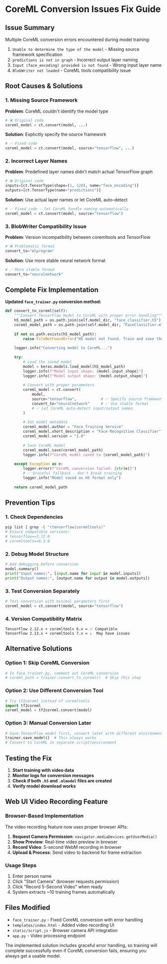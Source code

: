 # CoreML Conversion Issues Fix Guide

## Issue Summary
Multiple CoreML conversion errors encountered during model training:
1. `Unable to determine the type of the model` - Missing source framework specification
2. `predictions is not in graph` - Incorrect output layer naming
3. `Input (face_encoding) provided is not found` - Wrong input layer name
4. `BlobWriter not loaded` - CoreML tools compatibility issue

## Root Causes & Solutions

### 1. **Missing Source Framework**
**Problem**: CoreML couldn't identify the model type
```python
# ❌ Original code
coreml_model = ct.convert(model, ...)
```

**Solution**: Explicitly specify the source framework
```python
# ✅ Fixed code
coreml_model = ct.convert(model, source="tensorflow", ...)
```

### 2. **Incorrect Layer Names**
**Problem**: Predefined layer names didn't match actual TensorFlow graph
```python
# ❌ Original code
inputs=[ct.TensorType(shape=(1, 128), name="face_encoding")]
outputs=[ct.TensorType(name="predictions")]
```

**Solution**: Use actual layer names or let CoreML auto-detect
```python
# ✅ Fixed code - let CoreML handle naming automatically
coreml_model = ct.convert(model, source="tensorflow")
```

### 3. **BlobWriter Compatibility Issue**
**Problem**: Version incompatibility between coremltools and TensorFlow
```python
# ❌ Problematic format
convert_to="mlprogram"
```

**Solution**: Use more stable neural network format
```python
# ✅ More stable format
convert_to="neuralnetwork"
```

## Complete Fix Implementation

**Updated `face_trainer.py` conversion method:**

```python
def convert_to_coreml(self):
    """Convert TensorFlow model to CoreML with proper error handling"""
    h5_model_path = os.path.join(self.model_dir, "face_classifier.h5")
    coreml_model_path = os.path.join(self.model_dir, "FaceClassifier.mlmodel")
    
    if not os.path.exists(h5_model_path):
        raise FileNotFoundError("H5 model not found. Train and save the model first.")
    
    logger.info("Converting model to CoreML...")
    
    try:
        # Load the saved model
        model = keras.models.load_model(h5_model_path)
        logger.info(f"Model input shape: {model.input_shape}")
        logger.info(f"Model output shape: {model.output_shape}")
        
        # Convert with proper parameters
        coreml_model = ct.convert(
            model,
            source="tensorflow",           # ✅ Specify source framework
            convert_to="neuralnetwork"     # ✅ Use stable format
            # ✅ Let CoreML auto-detect input/output names
        )
        
        # Set model metadata
        coreml_model.author = "Face Training Service"
        coreml_model.short_description = "Face Recognition Classifier"
        coreml_model.version = "1.0"
        
        # Save CoreML model
        coreml_model.save(coreml_model_path)
        logger.info(f"CoreML model saved to {coreml_model_path}")
        
    except Exception as e:
        logger.error(f"CoreML conversion failed: {str(e)}")
        # ✅ Graceful fallback - don't break training
        logger.info("Model saved as H5 format only")
    
    return coreml_model_path
```

## Prevention Tips

### 1. **Check Dependencies**
```bash
pip list | grep -E "(tensorflow|coremltools)"
# Ensure compatible versions:
# tensorflow==2.12.0
# coremltools==6.3.0
```

### 2. **Debug Model Structure**
```python
# Add debugging before conversion
model.summary()
print("Input names:", [input.name for input in model.inputs])
print("Output names:", [output.name for output in model.outputs])
```

### 3. **Test Conversion Separately**
```python
# Test conversion with minimal parameters first
coreml_model = ct.convert(model, source="tensorflow")
```

### 4. **Version Compatibility Matrix**
```
TensorFlow 2.12.x + coremltools 6.x = ✅ Compatible
TensorFlow 2.13.x + coremltools 7.x = ⚠️  May have issues
```

## Alternative Solutions

### Option 1: Skip CoreML Conversion
```python
# In face_trainer.py, comment out CoreML conversion
# coreml_path = trainer.convert_to_coreml()  # Skip this step
```

### Option 2: Use Different Conversion Tool
```python
# Try tf2coreml instead of coremltools
import tf2coreml
coreml_model = tf2coreml.convert(model)
```

### Option 3: Manual Conversion Later
```python
# Save TensorFlow model first, convert later with different environment
trainer.save_model()  # This always works
# Convert to CoreML in separate script/environment
```

## Testing the Fix

1. **Start training with video data**
2. **Monitor logs for conversion messages**
3. **Check if both `.h5` and `.mlmodel` files are created**
4. **Verify model download works**

## Web UI Video Recording Feature

### Browser-Based Implementation
The video recording feature now uses proper browser APIs:

1. **Request Camera Permission**: `navigator.mediaDevices.getUserMedia()`
2. **Show Preview**: Real-time video preview in browser
3. **Record Video**: 5-second WebM recording in browser
4. **Upload & Process**: Send video to backend for frame extraction

### Usage Steps
1. Enter person name
2. Click "Start Camera" (browser requests permission)
3. Click "Record 5-Second Video" when ready
4. System extracts ~10 training frames automatically

## Files Modified
- `face_trainer.py` - Fixed CoreML conversion with error handling
- `templates/index.html` - Added video recording UI
- `static/script.js` - Browser camera API integration  
- `app.py` - Video processing endpoint

The implemented solution includes graceful error handling, so training will complete successfully even if CoreML conversion fails, ensuring you always get a usable model.
